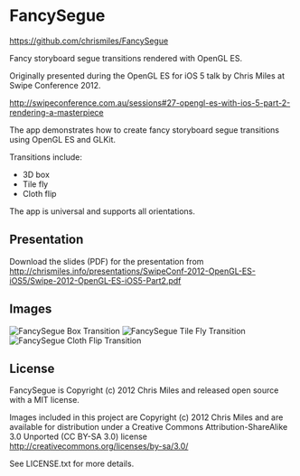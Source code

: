 FancySegue
==========

<https://github.com/chrismiles/FancySegue>

Fancy storyboard segue transitions rendered with OpenGL ES.

Originally presented during the OpenGL ES for iOS 5 talk by Chris Miles at Swipe Conference 2012.

<http://swipeconference.com.au/sessions#27-opengl-es-with-ios-5-part-2-rendering-a-masterpiece>

The app demonstrates how to create fancy storyboard segue transitions using OpenGL ES and GLKit.

Transitions include:

* 3D box
* Tile fly
* Cloth flip

The app is universal and supports all orientations.


Presentation
------------

Download the slides (PDF) for the presentation from <http://chrismiles.info/presentations/SwipeConf-2012-OpenGL-ES-iOS5/Swipe-2012-OpenGL-ES-iOS5-Part2.pdf>


Images
------

![FancySegue Box Transition](https://lh4.googleusercontent.com/-k8t4avysx6g/UH0g-KHK3AI/AAAAAAAAAUs/Egf_eRjI-zA/s800/FancySegue-BoxTransition.png "FancySegue Box Transition")
![FancySegue Tile Fly Transition](https://lh6.googleusercontent.com/-PljJnLD9gDw/UH0g_V-bIUI/AAAAAAAAAU0/Tu3tpT4JJzc/s800/FancySegue-TileFlyTransition.png "FancySegue Tile Fly Transition")
![FancySegue Cloth Flip Transition](https://lh6.googleusercontent.com/-Vbgtk8Sp0Jk/UH0g9XyXznI/AAAAAAAAAUk/H-QwXezCp7A/s800/FancySegue-ClothFlipTransition.png "FancySegue Cloth Flip Transition")


License
-------

FancySegue is Copyright (c) 2012 Chris Miles and released open source with
a MIT license.

Images included in this project are Copyright (c) 2012 Chris Miles and are
available for distribution under a Creative Commons Attribution-ShareAlike 3.0
Unported (CC BY-SA 3.0) license http://creativecommons.org/licenses/by-sa/3.0/

See LICENSE.txt for more details.
